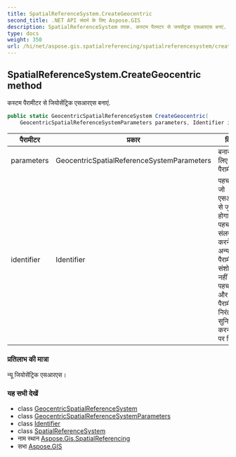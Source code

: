 ```yaml
---
title: SpatialReferenceSystem.CreateGeocentric
second_title: .NET API संदर्भ के लिए Aspose.GIS
description: SpatialReferenceSystem तरक. कस्टम पैरमटर से जयसेंट्रक एसआरएस बनएं.
type: docs
weight: 350
url: /hi/net/aspose.gis.spatialreferencing/spatialreferencesystem/creategeocentric/
---
```

## SpatialReferenceSystem.CreateGeocentric method

कस्टम पैरामीटर से जियोसेंट्रिक एसआरएस बनाएं.

```csharp
public static GeocentricSpatialReferenceSystem CreateGeocentric(
    GeocentricSpatialReferenceSystemParameters parameters, Identifier identifier = null)
```

| पैरामीटर | प्रकार | विवरण |
| --- | --- | --- |
| parameters | GeocentricSpatialReferenceSystemParameters | बनाने के लिए पैरामीटर। |
| identifier | Identifier | पहचानकर्ता, जो एसआरएस से जुड़ा होगा। एक पहचानकर्ता संलग्न करने से अन्य SRS पैरामीटर संशोधित नहीं होंगे. पहचानकर्ता और SRS पैरामीटर की निरंतरता सुनिश्चित करना आप पर निर्भर है. |

### प्रतिलाभ की मात्रा

न्यू जियोसेंट्रिक एसआरएस।

### यह सभी देखें

* class [GeocentricSpatialReferenceSystem](../../geocentricspatialreferencesystem/)
* class [GeocentricSpatialReferenceSystemParameters](../../geocentricspatialreferencesystemparameters/)
* class [Identifier](../../identifier/)
* class [SpatialReferenceSystem](../)
* नाम स्थान [Aspose.Gis.SpatialReferencing](../../spatialreferencesystem/)
* सभा [Aspose.GIS](../../../)


